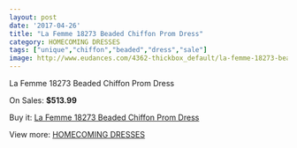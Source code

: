 ```yaml
---
layout: post
date: '2017-04-26'
title: "La Femme 18273 Beaded Chiffon Prom Dress"
category: HOMECOMING DRESSES
tags: ["unique","chiffon","beaded","dress","sale"]
image: http://www.eudances.com/4362-thickbox_default/la-femme-18273-beaded-chiffon-prom-dress.jpg
---
```

La Femme 18273 Beaded Chiffon Prom Dress

On Sales: **$513.99**
<a href="https://www.eudances.com/en/homecoming-dresses/1464-la-femme-18273-beaded-chiffon-prom-dress.html"><amp-img layout="responsive" width="600" height="600" src="//www.eudances.com/4362-thickbox_default/la-femme-18273-beaded-chiffon-prom-dress.jpg" alt="La Femme 18273 Beaded Chiffon Prom Dress 0" /></a>
<a href="https://www.eudances.com/en/homecoming-dresses/1464-la-femme-18273-beaded-chiffon-prom-dress.html"><amp-img layout="responsive" width="600" height="600" src="//www.eudances.com/4365-thickbox_default/la-femme-18273-beaded-chiffon-prom-dress.jpg" alt="La Femme 18273 Beaded Chiffon Prom Dress 1" /></a>
<a href="https://www.eudances.com/en/homecoming-dresses/1464-la-femme-18273-beaded-chiffon-prom-dress.html"><amp-img layout="responsive" width="600" height="600" src="//www.eudances.com/4364-thickbox_default/la-femme-18273-beaded-chiffon-prom-dress.jpg" alt="La Femme 18273 Beaded Chiffon Prom Dress 2" /></a>
<a href="https://www.eudances.com/en/homecoming-dresses/1464-la-femme-18273-beaded-chiffon-prom-dress.html"><amp-img layout="responsive" width="600" height="600" src="//www.eudances.com/4363-thickbox_default/la-femme-18273-beaded-chiffon-prom-dress.jpg" alt="La Femme 18273 Beaded Chiffon Prom Dress 3" /></a>

Buy it: [La Femme 18273 Beaded Chiffon Prom Dress](https://www.eudances.com/en/homecoming-dresses/1464-la-femme-18273-beaded-chiffon-prom-dress.html "La Femme 18273 Beaded Chiffon Prom Dress")

View more: [HOMECOMING DRESSES](https://www.eudances.com/en/15-homecoming-dresses "HOMECOMING DRESSES")